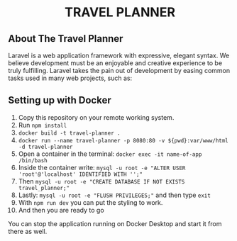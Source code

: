 # <p align="center">TRAVEL PLANNER</p>

## About The Travel Planner

Laravel is a web application framework with expressive, elegant syntax. We believe development must be an enjoyable and creative experience to be truly fulfilling. Laravel takes the pain out of development by easing common tasks used in many web projects, such as:

## Setting up with Docker
1. Copy this repository on your remote working system.
2. Run `npm install`
3. `docker build -t travel-planner .`
4. `docker run --name travel-planner -p 8080:80 -v ${pwd}:var/www/html -d travel-planner`
5. Open a container in the terminal: `docker exec -it name-of-app /bin/bash`
6. Inside the container write: `mysql -u root -e "ALTER USER 'root'@'localhost' IDENTIFIED WITH '';"`
7. Then `mysql -u root -e "CREATE DATABASE IF NOT EXISTS travel_planner;"`
8. Lastly: `mysql -u root -e "FLUSH PRIVILEGES;"` and then type `exit`
9. With `npm run dev` you can put the styling to work.
10. And then you are ready to go

You can stop the application running on Docker Desktop and start it from there as well.
